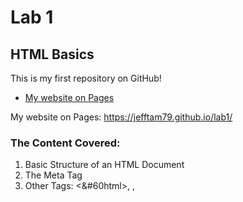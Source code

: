 # Lab 1
## HTML Basics

This is my first repository on GitHub!

- [My website on Pages](https://jefftam79.github.io/lab1/)

My website on Pages: https://jefftam79.github.io/lab1/

### The Content Covered:
1. Basic Structure of an HTML Document
2. The Meta Tag
3. Other Tags: <&#60html>, <head>, <title>, <body>
4. Paragraph Elements (<p>)
5. Heading Levels
6. HTML Entities & HTML Code 